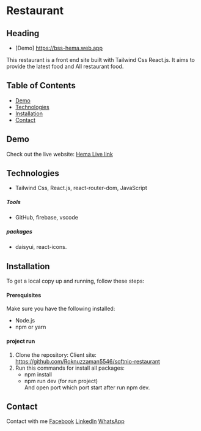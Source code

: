 # Restaurant

## Heading

- [Demo]  https://bss-hema.web.app

This restaurant is a front end site built with  Tailwind Css React.js. It aims to provide the latest food and All restaurant food.

## Table of Contents

- [Demo](#demo)
- [Technologies](#technologies)
- [Installation](#installation)
- [Contact](#contact)

## Demo

Check out the live website: [Hema Live link](https://bss-hema.web.app)


## Technologies

- Tailwind Css, React.js, react-router-dom, JavaScript

##### Tools 
- GitHub, firebase, vscode

##### packages
- daisyui, react-icons.

## Installation

To get a local copy up and running, follow these steps:

#### Prerequisites

Make sure you have the following installed:

- Node.js
- npm or yarn

#### project run
1. Clone the repository:
   Client site: https://github.com/Roknuzzaman5546/softnio-restaurant
2. Run this commands for install all packages:
   - npm install
   - npm run dev (for run project)    
And open port which port start after run npm dev.


## Contact
Contact with me
[Facebook](https://www.facebook.com/roknujjamansajib)  [LinkedIn](https://www.linkedin.com/in/md-roknuzzaman-b794552a3/)  [WhatsApp](01755463590)